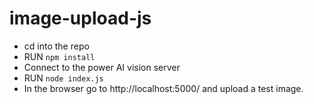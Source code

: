 # image-upload-js

- cd into the repo
- RUN `npm install`
- Connect to the power AI vision server
- RUN `node index.js`
- In the browser go to http://localhost:5000/ and upload a test image.
